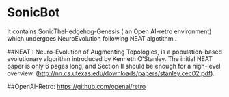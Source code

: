 # SonicBot

It contains SonicTheHedgehog-Genesis ( an Open AI-retro environment) which undergoes NeuroEvolution following NEAT algotithm .

##NEAT :
Neuro-Evolution of Augmenting Topologies, is a population-based evolutionary algorithm introduced by Kenneth O'Stanley.
The initial NEAT paper is only 6 pages long, and Section II should be enough for a high-level overview.
(http://nn.cs.utexas.edu/downloads/papers/stanley.cec02.pdf).

##OpenAI-Retro:
https://github.com/openai/retro
